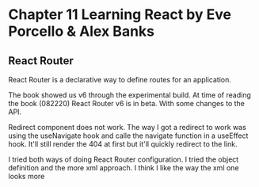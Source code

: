 # Chapter 11 Learning React by Eve Porcello & Alex Banks

## React Router

React Router is a declarative way to define routes for an application.

The book showed us v6 through the experimental build. At time of reading the book (082220) React Router v6 is in beta. With some changes to the API.

Redirect component does not work. The way I got a redirect to work was using the useNavigate hook and calle the navigate function in a useEffect hook. It'll still render the 404 at first but it'll quickly redirect to the link.

I tried both ways of doing React Router configuration. I tried the object definition and the more xml approach. I think I like the way the xml one looks more
